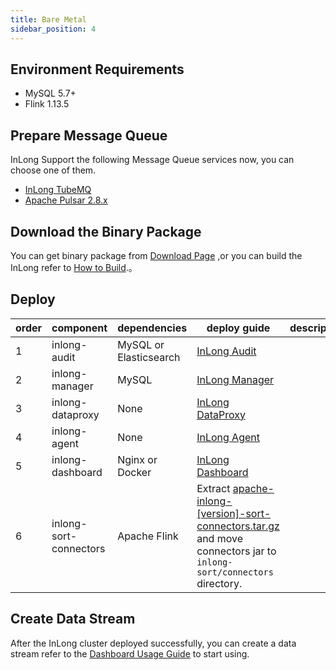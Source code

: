 ```yaml
---
title: Bare Metal
sidebar_position: 4
---
```


## Environment Requirements
- MySQL 5.7+
- Flink 1.13.5

## Prepare Message Queue
InLong Support the following Message Queue services now, you can choose one of them.
- [InLong TubeMQ](modules/tubemq/quick_start.md)
- [Apache Pulsar 2.8.x](https://pulsar.apache.org/docs/en/2.8.1/standalone/)

## Download the Binary Package
You can get binary package from [Download Page](https://inlong.apache.org/download) ,or you can build the InLong refer to [How to Build](quick_start/how_to_build.md).。

## Deploy
| order | component              | dependencies           | deploy guide                                                                                                                                                 | description |
|-------|------------------------|------------------------|--------------------------------------------------------------------------------------------------------------------------------------------------------------|-------------|
| 1     | inlong-audit           | MySQL or Elasticsearch | [InLong Audit](modules/audit/quick_start.md)                                                                                                                 |             |
| 2     | inlong-manager         | MySQL                  | [InLong Manager](modules/manager/quick_start.md)                                                                                                             |             |
| 3     | inlong-dataproxy       | None                   | [InLong DataProxy](modules/dataproxy/quick_start.md)                                                                                                         |             |
| 4     | inlong-agent           | None                   | [InLong Agent](modules/agent/quick_start.md)                                                                                                                 |             |
| 5     | inlong-dashboard       | Nginx or Docker        | [InLong Dashboard](modules/dashboard/quick_start.md)                                                                                                         |             |
| 6     | inlong-sort-connectors | Apache Flink           | Extract [apache-inlong-[version]-sort-connectors.tar.gz](https://inlong.apache.org/download/) and move connectors jar to `inlong-sort/connectors` directory. |             |

## Create Data Stream
After the InLong cluster deployed successfully, you can create a data stream refer to the [Dashboard Usage Guide](user_guide/dashboard_usage.md) to start using.